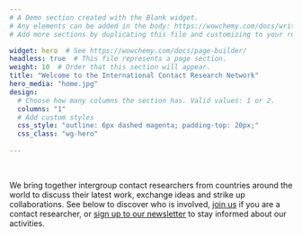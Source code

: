 ```yaml
---
# A Demo section created with the Blank widget.
# Any elements can be added in the body: https://wowchemy.com/docs/writing-markdown-latex/
# Add more sections by duplicating this file and customizing to your requirements.

widget: hero  # See https://wowchemy.com/docs/page-builder/
headless: true  # This file represents a page section.
weight: 10  # Order that this section will appear.
title: "Welcome to the International Contact Research Network"
hero_media: "home.jpg"
design:
  # Choose how many columns the section has. Valid values: 1 or 2.
  columns: "1"
  # Add custom styles
  css_style: "outline: 6px dashed magenta; padding-top: 20px;"
  css_class: "wg-hero"
  
---
```



<br>

We bring together intergroup contact researchers from countries around the world 
to discuss their latest work, exchange ideas and strike up
collaborations. See below to discover who is involved, [join us](get_involved) if you are a contact researcher, 
or [sign up to our newsletter](https://contactresearch.substack.com/) to stay informed about our activities.

